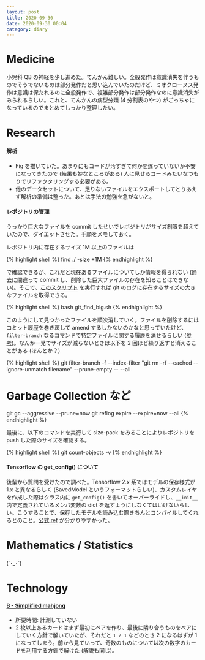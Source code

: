 ```yaml
---
layout: post
title: 2020-09-30
date: 2020-09-30 00:04
category: diary
---
```


# Medicine
小児科 QB の神経を少し進めた。てんかん難しい。全般発作は意識消失を伴うものでそうでないものは部分発作だと思い込んでいたのだけど、ミオクローヌス発作は意識は保たれるのに全般発作で、複雑部分発作は部分発作なのに意識消失がみられるらしい。これと、てんかんの病型分類 (4 分割表のやつ) がごっちゃになっているのでまとめてしっかり整理したい。

# Research
#### 解析
- Fig を描いていた。あまりにもコードが汚すぎて何か間違っていないか不安になってきたので (結果も妙なところがある) 人に見せるコードみたいなつもりでリファクタリングする必要がある。
- 他のデータセットについて、足りないファイルをエクスポートしてとりあえず解析の準備は整った。あとは手法の勉強を急がないと。
  
#### レポジトリの管理
うっかり巨大なファイルを commit したせいでレポジトリがサイズ制限を超えていたので、ダイエットさせた。手順をメモしておく。
  
レポジトリ内に存在するサイズ 1M 以上のファイルは

{% highlight shell %}
find ./ -size +1M
{% endhighlight %}
 
で確認できるが、これだと現在あるファイルについてしか情報を得られない (過去に間違って commit し、削除した巨大ファイルの存在を知ることはできない)。そこで、[このスクリプト](https://confluence.atlassian.com/bitbucket/files/321848291/321979854/1/1360604134990/git_find_big.sh) を実行すれば git のログに存在するサイズの大きなファイルを取得できる。

{% highlight shell %}
bash git_find_big.sh
{% endhighlight %}

このようにして見つかったファイルを順次消していく。ファイルを削除するにはコミット履歴を巻き戻して amend するしかないのかなと思っていたけど、`filter-branch` なるコマンドで特定ファイルに関する履歴を消せるらしい ([参考](https://qiita.com/go_astrayer/items/6e39d3ab16ae8094496c#a-previous-backup-already-exists-in-refsoriginal))。なんか一発でサイズが減らないときは以下を 2 回ほど繰り返すと消えることがある (ほんとか？)

{% highlight shell %}
git filter-branch -f --index-filter "git rm -rf --cached --ignore-unmatch filename" --prune-empty -- --all
# Garbage Collection など
git gc --aggressive --prune=now
git reflog expire --expire=now --all
{% endhighlight %}

最後に、以下のコマンドを実行して size-pack をみることによりレポジトリを push した際のサイズを確認する。

{% highlight shell %}
git count-objects -v
{% endhighlight %}

#### Tensorflow の get_config() について
後輩から質問を受けたので調べた。Tensorflow 2.x 系ではモデルの保存様式が 1.x と異なるらしく (SavedModel というフォーマットらしい)、カスタムレイヤを作成した際はクラス内に `get_config()` を書いてオーバーライドし、`__init__` 内で定義されているメンバ変数の dict を返すようにしなくてはいけないらしい。こうすることで、保存したモデルを読み込む際きちんとコンパイルしてくれるとのこと。[公式 ref](https://www.tensorflow.org/tutorials/keras/save_and_load?hl=ja) が分かりやすかった。

# Mathematics / Statistics
(´･_･`)

# Technology

#### [B - Simplified mahjong](https://atcoder.jp/contests/agc003/tasks/agc003_b)
- 所要時間: 計測していない
- 2 枚以上あるカードはまず最初にペアを作り、最後に隣り合うものをペアにしていく方針で解いていたが、それだと `1 2 1` などのとき 2 になるはずが 1 になってしまう。前から見ていって、奇数のものについては次の数字のカードを利用する方針で解けた (解説も同じ)。